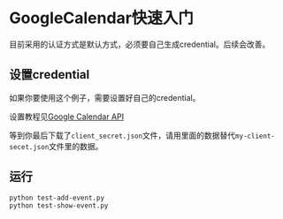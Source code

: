 GoogleCalendar快速入门
===

目前采用的认证方式是默认方式，必须要自己生成credential。后续会改善。

## 设置credential

如果你要使用这个例子，需要设置好自己的credential。

设置教程见[Google Calendar API](https://developers.google.com/calendar/quickstart/python)

等到你最后下载了`client_secret.json`文件，请用里面的数据替代`my-client-secet.json`文件里的数据。

## 运行

```bash
python test-add-event.py
python test-show-event.py
```